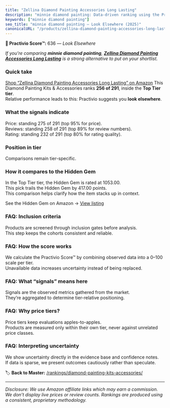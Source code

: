 ```yaml
---
title: "Zellina Diamond Painting Accessories Long Lasting"
description: "minnie diamond painting: Data-driven ranking using the Practivio Score™. Positioned by quality, value, demand, findability, momentum."
keywords: ["minnie diamond painting"]
seo_title: "minnie diamond painting — Look Elsewhere (2025)"
canonicalURL: "/products/zellina-diamond-painting-accessories-long-lasting-B0F48ZBZXZ/"
---
```


**🚫 Practivio Score™:** 636 — _Look Elsewhere_


*If you're comparing **minnie diamond painting**, **[Zellina Diamond Painting Accessories Long Lasting](https://www.amazon.com/dp/B0F48ZBZXZ?tag=practivio-20)** is a strong alternative to put on your shortlist.*
### Quick take
[Shop “Zellina Diamond Painting Accessories Long Lasting” on Amazon](https://www.amazon.com/dp/B0F48ZBZXZ?tag=practivio-20)
This Diamond Painting Kits & Accessories ranks **256 of 291**, inside the **Top Tier tier**.  
Relative performance leads to this: Practivio suggests you **look elsewhere**.

### What the signals indicate
Price: standing 275 of 291 (top 95% for price).  
Reviews: standing 258 of 291 (top 89% for review numbers).  
Rating: standing 232 of 291 (top 80% for rating quality).  

### Position in tier
Comparisons remain tier-specific.

### How it compares to the Hidden Gem
In the Top Tier tier, the Hidden Gem is rated at 1053.00.  
This pick trails the Hidden Gem by 417.00 points.  
This comparison helps clarify how the item stacks up in context.  

See the Hidden Gem on Amazon → [View listing](https://www.amazon.com/dp/B088K3FQ7W?tag=practivio-20)

### FAQ: Inclusion criteria
Products are screened through inclusion gates before analysis.  
This step keeps the cohorts consistent and reliable.

### FAQ: How the score works
We calculate the Practivio Score™ by combining observed data into a 0–100 scale per tier.  
Unavailable data increases uncertainty instead of being replaced.

### FAQ: What “signals” means here
Signals are the observed metrics gathered from the market.  
They’re aggregated to determine tier-relative positioning.

### FAQ: Why price tiers?
Price tiers keep evaluations apples-to-apples.  
Products are measured only within their own tier, never against unrelated price classes.

### FAQ: Interpreting uncertainty
We show uncertainty directly in the evidence base and confidence notes.  
If data is sparse, we present outcomes cautiously rather than speculate.


🏷️ **Back to Master:** [/rankings/diamond-painting-kits-accessories/](/rankings/diamond-painting-kits-accessories/)

---
_Disclosure: We use Amazon affiliate links which may earn a commission. We don’t display live prices or review counts. Rankings are produced using a consistent, proprietary methodology._
